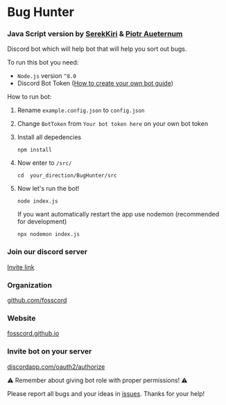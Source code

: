 #  Bug Hunter

### Java Script version by [SerekKiri](https://github.com/SerekKiri) & [Piotr Aueternum](https://github.com/Piotr-Aueternum)

Discord bot which will help bot that will help you sort out bugs.


To run this bot you need:
 - `Node.js` version `^8.0`
- Discord Bot Token ([How to create your own bot guide](https://github.com/reactiflux/discord-irc/wiki/Creating-a-discord-bot-&-getting-a-token))

 How to run bot:

1. Rename ``example.config.json`` to ``config.json``

2. Change ``BotToken`` from ``Your bot token here`` on your own bot token
3. Install all depedencies

    ```
    npm install
    ```
4. Now enter to ``/src/``
    ```
    cd  your_direction/BugHunter/src
    ```

5. Now let's run the bot!
    ```
    node index.js
    ```
    If you want automatically restart the app use nodemon (recommended for development)
    ```
    npx nodemon index.js
    ```

### Join our discord server

[Invite link](https://discord.gg/Wn3zEyh)

### Organization

[github.com/fosscord](https://github.com/fosscord)

### Website

[fosscord.github.io](https://fosscord.github.io/)

### Invite bot on your server

[discordapp.com/oauth2/authorize](https://discordapp.com/oauth2/authorize?client_id=478867142633062410&scope=bot&permissions=0)

⚠️ Remember about giving bot role with proper permissions! ⚠️

Please report all bugs and your ideas in [issues](https://github.com/SerekKiri/BugHunter/issues). Thanks for your help!